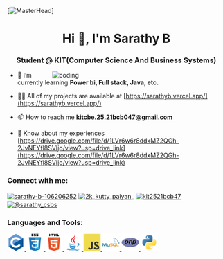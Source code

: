 [![MasterHead](https://drive.google.com/file/d/1yhh4Ya1J-YFe047Bt2Q_TrNVTWEGdsKb/view?usp=drive_link)]
<h1 align="center">Hi 👋, I'm Sarathy B</h1>
<h3 align="center">Student @ KIT(Computer Science And Business Systems)</h3>
<img align="right" alt="coding" width="400" src="https://user-images.githubusercontent.com/74038190/212749447-bfb7e725-6987-49d9-ae85-2015e3e7cc41.gif">

- 🌱 I’m currently learning **Power bi, Full stack, Java, etc.**

- 👨‍💻 All of my projects are available at [https://sarathyb.vercel.app/](https://sarathyb.vercel.app/)

- 📫 How to reach me **kitcbe.25.21bcb047@gmail.com**

- 📄 Know about my experiences [https://drive.google.com/file/d/1LVr6w6r8ddxMZ2QGh-2JvNEYfl8SVIjo/view?usp=drive_link](https://drive.google.com/file/d/1LVr6w6r8ddxMZ2QGh-2JvNEYfl8SVIjo/view?usp=drive_link)

<h3 align="left">Connect with me:</h3>
<p align="left">
<a href="https://linkedin.com/in/sarathy-b-106206252" target="blank"><img align="center" src="https://raw.githubusercontent.com/rahuldkjain/github-profile-readme-generator/master/src/images/icons/Social/linked-in-alt.svg" alt="sarathy-b-106206252" height="30" width="40" /></a>
<a href="https://instagram.com/2k_kutty_paiyan_" target="blank"><img align="center" src="https://raw.githubusercontent.com/rahuldkjain/github-profile-readme-generator/master/src/images/icons/Social/instagram.svg" alt="2k_kutty_paiyan_" height="30" width="40" /></a>
<a href="https://www.codechef.com/users/kit2521bcb47" target="blank"><img align="center" src="https://cdn.jsdelivr.net/npm/simple-icons@3.1.0/icons/codechef.svg" alt="kit2521bcb47" height="30" width="40" /></a>
<a href="https://www.hackerrank.com/@sarathy_csbs" target="blank"><img align="center" src="https://raw.githubusercontent.com/rahuldkjain/github-profile-readme-generator/master/src/images/icons/Social/hackerrank.svg" alt="@sarathy_csbs" height="30" width="40" /></a>
</p>

<h3 align="left">Languages and Tools:</h3>
<p align="left"> <a href="https://www.cprogramming.com/" target="_blank" rel="noreferrer"> <img src="https://raw.githubusercontent.com/devicons/devicon/master/icons/c/c-original.svg" alt="c" width="40" height="40"/> </a> <a href="https://www.w3schools.com/css/" target="_blank" rel="noreferrer"> <img src="https://raw.githubusercontent.com/devicons/devicon/master/icons/css3/css3-original-wordmark.svg" alt="css3" width="40" height="40"/> </a> <a href="https://www.w3.org/html/" target="_blank" rel="noreferrer"> <img src="https://raw.githubusercontent.com/devicons/devicon/master/icons/html5/html5-original-wordmark.svg" alt="html5" width="40" height="40"/> </a> <a href="https://www.java.com" target="_blank" rel="noreferrer"> <img src="https://raw.githubusercontent.com/devicons/devicon/master/icons/java/java-original.svg" alt="java" width="40" height="40"/> </a> <a href="https://developer.mozilla.org/en-US/docs/Web/JavaScript" target="_blank" rel="noreferrer"> <img src="https://raw.githubusercontent.com/devicons/devicon/master/icons/javascript/javascript-original.svg" alt="javascript" width="40" height="40"/> </a> <a href="https://www.mysql.com/" target="_blank" rel="noreferrer"> <img src="https://raw.githubusercontent.com/devicons/devicon/master/icons/mysql/mysql-original-wordmark.svg" alt="mysql" width="40" height="40"/> </a> <a href="https://www.php.net" target="_blank" rel="noreferrer"> <img src="https://raw.githubusercontent.com/devicons/devicon/master/icons/php/php-original.svg" alt="php" width="40" height="40"/> </a> <a href="https://www.python.org" target="_blank" rel="noreferrer"> <img src="https://raw.githubusercontent.com/devicons/devicon/master/icons/python/python-original.svg" alt="python" width="40" height="40"/> </a> </p>
